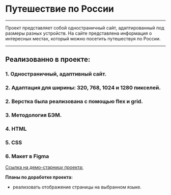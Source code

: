 # __Путешествие по России__
___
Проект представляет собой одностраничный сайт, адаптированный под размеры разных устройств.
На сайте представлена информация о интересных местах, который можно посетить путешествуя по России.  
___
## __Реализованно в проекте:__
### 1. Одностраничный, адаптивный сайт.
### 2. Адаптация для ширины: 320, 768, 1024 и 1280 пикселей.
### 2. Верстка была реализована с помощью flex и grid.
### 3. Методология БЭМ.
### 4. HTML
### 5. CSS
### 6. Макет в Figma

[Ссылка на демо-старницу проекта:](https://manaewd.github.io/russian-travel/)

**Планы по доработке проекта:**
* реализовать отображение страницы на выбранном языке.
